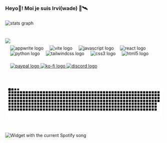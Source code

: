 <h3 align="left">Heyo👋! Moi je suis Irvi(wade) 🚀🛰️</h3>

###

<div align="left">
  <img src="https://github-readme-stats.vercel.app/api?username=IrviWade&hide_title=true&hide_rank=false&show_icons=true&include_all_commits=true&count_private=true&disable_animations=false&theme=radical&locale=fr&hide_border=true" height="150" alt="stats graph"  />
</div>

###

<br clear="both">

<img align="left" height="150" src="https://cloud.appwrite.io/v1/storage/buckets/677848ae00265f29f6b3/files/678b153c0039ab20cee0/view?project=6778477f001b97fc2de3&project=6778477f001b97fc2de3&mode=admin"  />

###

<div align="left">
  <img src="https://cdn.jsdelivr.net/gh/devicons/devicon/icons/appwrite/appwrite-original.svg" height="30" alt="appwrite logo"  />
  <img width="12" />
  <img src="https://skillicons.dev/icons?i=vite" height="30" alt="vite logo"  />
  <img width="12" />
  <img src="https://skillicons.dev/icons?i=js" height="30" alt="javascript logo"  />
  <img width="12" />
  <img src="https://skillicons.dev/icons?i=react" height="30" alt="react logo"  />
  <img width="12" />
  <img src="https://skillicons.dev/icons?i=py" height="30" alt="python logo"  />
  <img width="12" />
  <img src="https://skillicons.dev/icons?i=tailwind" height="30" alt="tailwindcss logo"  />
  <img width="12" />
  <img src="https://skillicons.dev/icons?i=css" height="30" alt="css3 logo"  />
  <img width="12" />
  <img src="https://skillicons.dev/icons?i=html" height="30" alt="html5 logo"  />
</div>

###

<div align="left">
  <a href="https://paypal.me/irviwade">
    <img src="https://img.shields.io/static/v1?message=PayPal&logo=paypal&label=&color=00457C&logoColor=white&labelColor=&style=for-the-badge" height="35" alt="paypal logo"  />
  </a>
  <a href="https://ko-fi.com/irviwade">
    <img src="https://img.shields.io/static/v1?message=Ko-fi&logo=ko-fi&label=&color=F16061&logoColor=white&labelColor=&style=for-the-badge" height="35" alt="ko-fi logo"  />
  </a>
  <a href="https://discord.gg/AMsUN7fePw">
    <img src="https://img.shields.io/static/v1?message=Discord&logo=discord&label=&color=7289DA&logoColor=white&labelColor=&style=for-the-badge" height="35" alt="discord logo"  />
  </a>
</div>

###

<br clear="both">

<img src="https://raw.githubusercontent.com/IrviWade/IrviWade/output/snake.svg" alt="Snake animation" />

###

<br clear="both">

<div align="left">
  <img src="https://irvi.pythonanywhere.com?theme=dark&spin=true&scan=true&rainbow=false" alt="Widget with the current Spotify song"  />
</div>

###

